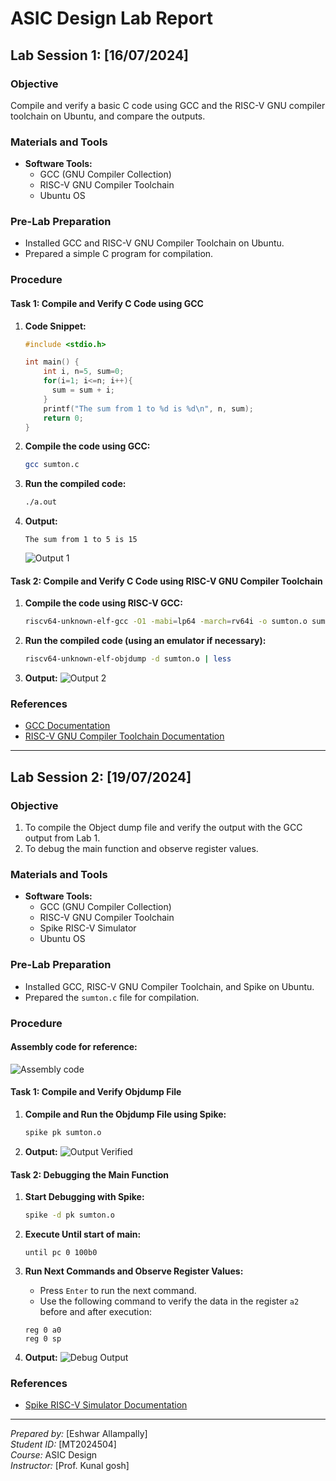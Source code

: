 # ASIC Design Lab Report

## Lab Session 1: [16/07/2024]

### Objective
Compile and verify a basic C code using GCC and the RISC-V GNU compiler toolchain on Ubuntu, and compare the outputs.

### Materials and Tools
- **Software Tools:**
  - GCC (GNU Compiler Collection)
  - RISC-V GNU Compiler Toolchain
  - Ubuntu OS

### Pre-Lab Preparation
- Installed GCC and RISC-V GNU Compiler Toolchain on Ubuntu.
- Prepared a simple C program for compilation.

### Procedure

#### Task 1: Compile and Verify C Code using GCC
1. **Code Snippet:**
    ```c
    #include <stdio.h>

    int main() {
        int i, n=5, sum=0;
        for(i=1; i<=n; i++){
          sum = sum + i;
        }
        printf("The sum from 1 to %d is %d\n", n, sum);
        return 0;
    }
    ```
2. **Compile the code using GCC:**
    ```bash
    gcc sumton.c
    ```
3. **Run the compiled code:**
    ```bash
    ./a.out
    ```
4. **Output:**
    ```plaintext
    The sum from 1 to 5 is 15
    ```
    ![Output 1](https://github.com/EshwarAllampally/asic-design-class/blob/main/L1T1_Gcc_out.png)

#### Task 2: Compile and Verify C Code using RISC-V GNU Compiler Toolchain
1. **Compile the code using RISC-V GCC:**
    ```bash
    riscv64-unknown-elf-gcc -O1 -mabi=lp64 -march=rv64i -o sumton.o sumton.c
    ```
2. **Run the compiled code (using an emulator if necessary):**
    ```bash
    riscv64-unknown-elf-objdump -d sumton.o | less
    ```
3. **Output:**
    ![Output 2](https://github.com/EshwarAllampally/asic-design-class/blob/main/L1T2_riscv_gnu_out.png)

### References
- [GCC Documentation](https://gcc.gnu.org/)
- [RISC-V GNU Compiler Toolchain Documentation](https://github.com/riscv/riscv-gnu-toolchain)

---
## Lab Session 2: [19/07/2024]

### Objective
1. To compile the Object dump file and verify the output with the GCC output from Lab 1.
2. To debug the main function and observe register values.

### Materials and Tools
- **Software Tools:**
  - GCC (GNU Compiler Collection)
  - RISC-V GNU Compiler Toolchain
  - Spike RISC-V Simulator
  - Ubuntu OS

### Pre-Lab Preparation
- Installed GCC, RISC-V GNU Compiler Toolchain, and Spike on Ubuntu.
- Prepared the `sumton.c` file for compilation.

### Procedure

#### Assembly code for reference:
![Assembly code](https://github.com/EshwarAllampally/asic-design-class/blob/main/L2_assembly_code.png)

#### Task 1: Compile and Verify Objdump File


1. **Compile and Run the Objdump File using Spike:**
    ```bash
    spike pk sumton.o
    ```

3. **Output:**
    ![Output Verified](https://github.com/EshwarAllampally/asic-design-class/blob/main/L2T1_output.png)


#### Task 2: Debugging the Main Function

1. **Start Debugging with Spike:**
    ```bash
    spike -d pk sumton.o
    ```

2. **Execute Until start of main:**
    ```plaintext
    until pc 0 100b0
    ```

3. **Run Next Commands and Observe Register Values:**
    - Press `Enter` to run the next command.
    - Use the following command to verify the data in the register `a2` before and after execution:
    ```plaintext
    reg 0 a0
    reg 0 sp
    ```
3. **Output:**
    ![Debug Output](https://github.com/EshwarAllampally/asic-design-class/blob/main/L2T2_debug.png)

### References

- [Spike RISC-V Simulator Documentation](https://github.com/riscv/riscv-isa-sim)

---

*Prepared by:* [Eshwar Allampally]  
*Student ID:* [MT2024504]  
*Course:* ASIC Design  
*Instructor:* [Prof. Kunal gosh]
